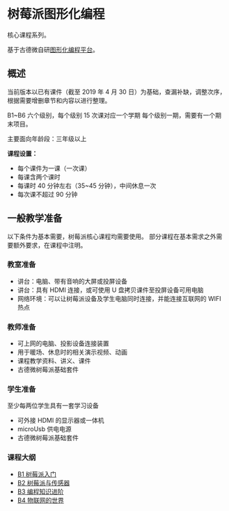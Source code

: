 # 树莓派图形化编程

核心课程系列。

基于古德微自研[图形化编程平台](http://www.gdwrobot.cn)。

## 概述

当前版本以已有课件（截至 2019 年 4 月 30 日）为基础，查漏补缺，调整次序，根据需要增删章节和内容以进行整理。

B1~B6 六个级别，每个级别 15 次课对应一个学期
每个级别一期，需要有一个期末项目。

主要面向年龄段：三年级以上

**课程设置：**

- 每个课件为一课（一次课）
- 每课含两个课时
- 每课时 40 分钟左右（35~45 分钟），中间休息一次
- 每次课不超过 90 分钟

## 一般教学准备

以下条件为基本需要，树莓派核心课程均需要使用。
部分课程在基本需求之外需要额外要求，在课程中注明。

### 教室准备

- 讲台：电脑、带有音响的大屏或投屏设备
- 讲台：具有 HDMI 连接，或可使用 U 盘拷贝课件至投屏设备可用电脑
- 网络环境：可以让树莓派设备及学生电脑同时连接，并能连接互联网的 WIFI 热点

### 教师准备

- 可上网的电脑、投影设备连接装置
- 用于暖场、休息时的相关演示视频、动画
- 课程教学资料、讲义、课件
- 古德微树莓派基础套件

### 学生准备

至少每两位学生具有一套学习设备

- 可外接 HDMI 的显示器或一体机
- microUsb 供电电源
- 古德微树莓派基础套件

### 课程大纲

- [B1 树莓派入门](B1/README.md) 
- [B2 树莓派与传感器](B2/README.md) 
- [B3 编程知识进阶](B3/README.md)
- [B4 物联网的世界](B4/README.md)

